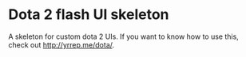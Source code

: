 Dota 2 flash UI skeleton
===============

A skeleton for custom dota 2 UIs. If you want to know how to use this, check out http://yrrep.me/dota/.
